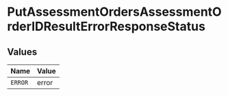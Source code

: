 # PutAssessmentOrdersAssessmentOrderIDResultErrorResponseStatus


## Values

| Name    | Value   |
| ------- | ------- |
| `ERROR` | error   |